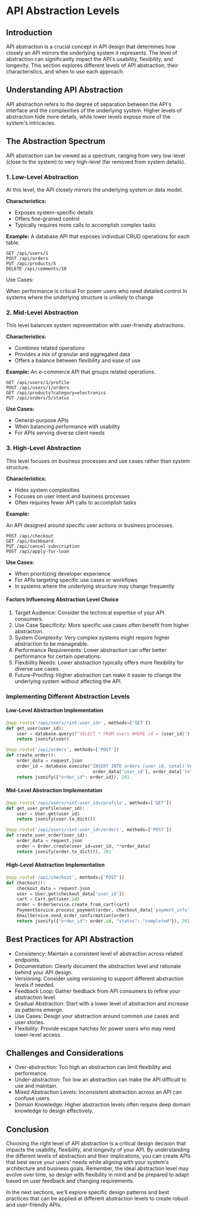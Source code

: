 # API Abstraction Levels

## Introduction

API abstraction is a crucial concept in API design that determines how closely an API mirrors the underlying system it represents. The level of abstraction can significantly impact the API's usability, flexibility, and longevity. This section explores different levels of API abstraction, their characteristics, and when to use each approach.

## Understanding API Abstraction

API abstraction refers to the degree of separation between the API's interface and the complexities of the underlying system. Higher levels of abstraction hide more details, while lower levels expose more of the system's intricacies.

## The Abstraction Spectrum

API abstraction can be viewed as a spectrum, ranging from very low-level (close to the system) to very high-level (far removed from system details).

### 1. Low-Level Abstraction

At this level, the API closely mirrors the underlying system or data model.

**Characteristics:**
- Exposes system-specific details
- Offers fine-grained control
- Typically requires more calls to accomplish complex tasks

**Example:**
A database API that exposes individual CRUD operations for each table.

```http
GET /api/users/1
POST /api/orders
PUT /api/products/5
DELETE /api/comments/10
```

Use Cases:

When performance is critical
For power users who need detailed control
In systems where the underlying structure is unlikely to change

### 2. Mid-Level Abstraction

This level balances system representation with user-friendly abstractions.

**Characteristics:**

- Combines related operations
- Provides a mix of granular and aggregated data
- Offers a balance between flexibility and ease of use

**Example:**
An e-commerce API that groups related operations.

```http
GET /api/users/1/profile
POST /api/users/1/orders
GET /api/products?category=electronics
PUT /api/orders/5/status
```

**Use Cases:**

- General-purpose APIs
- When balancing performance with usability
- For APIs serving diverse client needs

### 3. High-Level Abstraction

This level focuses on business processes and use cases rather than system structure.

**Characteristics:**

- Hides system complexities
- Focuses on user intent and business processes
- Often requires fewer API calls to accomplish tasks

**Example:**

An API designed around specific user actions or business processes.

```http
POST /api/checkout
GET /api/dashboard
PUT /api/cancel-subscription
POST /api/apply-for-loan
```

**Use Cases:**

- When prioritizing developer experience
- For APIs targeting specific use cases or workflows
- In systems where the underlying structure may change frequently

#### Factors Influencing Abstraction Level Choice

1. Target Audience: Consider the technical expertise of your API consumers.
2. Use Case Specificity: More specific use cases often benefit from higher abstraction.
3. System Complexity: Very complex systems might require higher abstraction to be manageable.
4. Performance Requirements: Lower abstraction can offer better performance for certain operations.
5. Flexibility Needs: Lower abstraction typically offers more flexibility for diverse use cases.
6.  Future-Proofing: Higher abstraction can make it easier to change the underlying system without affecting the API.

### Implementing Different Abstraction Levels

#### Low-Level Abstraction Implementation

```python
@app.route('/api/users/<int:user_id>', methods=['GET'])
def get_user(user_id):
    user = database.query(f"SELECT * FROM users WHERE id = {user_id}")
    return jsonify(user)

@app.route('/api/orders', methods=['POST'])
def create_order():
    order_data = request.json
    order_id = database.execute("INSERT INTO orders (user_id, total) VALUES (?, ?)",
                                 order_data['user_id'], order_data['total'])
    return jsonify({"order_id": order_id}), 201
```

#### Mid-Level Abstraction Implementation

```python
@app.route('/api/users/<int:user_id>/profile', methods=['GET'])
def get_user_profile(user_id):
    user = User.get(user_id)
    return jsonify(user.to_dict())

@app.route('/api/users/<int:user_id>/orders', methods=['POST'])
def create_user_order(user_id):
    order_data = request.json
    order = Order.create(user_id=user_id, **order_data)
    return jsonify(order.to_dict()), 201
```

#### High-Level Abstraction Implementation

```python
@app.route('/api/checkout', methods=['POST'])
def checkout():
    checkout_data = request.json
    user = User.get(checkout_data['user_id'])
    cart = Cart.get(user.id)
    order = OrderService.create_from_cart(cart)
    PaymentService.process_payment(order, checkout_data['payment_info'])
    EmailService.send_order_confirmation(order)
    return jsonify({"order_id": order.id, "status": "completed"}), 201
```

## Best Practices for API Abstraction

- Consistency: Maintain a consistent level of abstraction across related endpoints.
- Documentation: Clearly document the abstraction level and rationale behind your API design.
- Versioning: Consider using versioning to support different abstraction levels if needed.
- Feedback Loop: Gather feedback from API consumers to refine your abstraction level.
- Gradual Abstraction: Start with a lower level of abstraction and increase as patterns emerge.
- Use Cases: Design your abstraction around common use cases and user stories.
- Flexibility: Provide escape hatches for power users who may need lower-level access.

## Challenges and Considerations

- Over-abstraction: Too high an abstraction can limit flexibility and performance.
- Under-abstraction: Too low an abstraction can make the API difficult to use and maintain.
- Mixed Abstraction Levels: Inconsistent abstraction across an API can confuse users.
- Domain Knowledge: Higher abstraction levels often require deep domain knowledge to design effectively.

## Conclusion

Choosing the right level of API abstraction is a critical design decision that impacts the usability, flexibility, and longevity of your API. By understanding the different levels of abstraction and their implications, you can create APIs that best serve your users' needs while aligning with your system's architecture and business goals. Remember, the ideal abstraction level may evolve over time, so design with flexibility in mind and be prepared to adapt based on user feedback and changing requirements.

In the next sections, we'll explore specific design patterns and best practices that can be applied at different abstraction levels to create robust and user-friendly APIs.